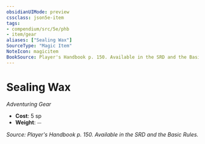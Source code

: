 ```yaml
---
obsidianUIMode: preview
cssclass: json5e-item
tags:
- compendium/src/5e/phb
- item/gear
aliases: ["Sealing Wax"]
SourceType: "Magic Item"
NoteIcon: magicitem
BookSource: Player's Handbook p. 150. Available in the SRD and the Basic Rules.
---
```

# Sealing Wax
*Adventuring Gear*  

- **Cost**: 5 sp
- **Weight**: ⏤

*Source: Player's Handbook p. 150. Available in the SRD and the Basic Rules.*